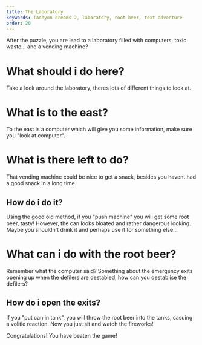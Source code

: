 ```yaml
---
title: The Laboratory
keywords: Tachyon dreams 2, laboratory, root beer, text adventure
order: 20
---
```


After the puzzle, you are lead to a laboratory filled with computers, toxic waste... and a vending machine?

# What should i do here?
Take a look around the laboratory, theres lots of different things to look at.

# What is to the east?
To the east is a computer which will give you some information, make sure you "look at computer".

# What is there left to do?
That vending machine could be nice to get a snack, besides you havent had a good snack in a long time.

## How do i do it?
Using the good old method, if you "push machine" you will get some root beer, tasty! However, the can looks bloated and rather dangerous looking. Maybe you shouldn't drink it and perhaps use it for something else...

# What can i do with the root beer?
Remember what the computer said? Something about the emergency exits opening up when the defilers are destabled, how can you destablise the defilers?

## How do i open the exits?
If you "put can in tank", you will throw the root beer into the tanks, casuing a volitle reaction. Now you just sit and watch the fireworks!

Congratulations! You have beaten the game!